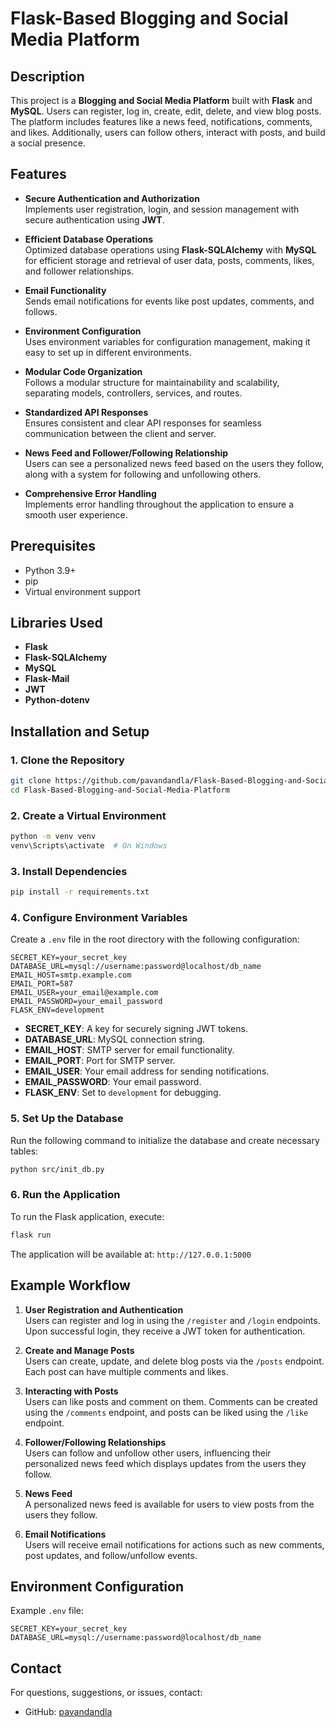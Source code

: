 # **Flask-Based Blogging and Social Media Platform**

## **Description**

This project is a **Blogging and Social Media Platform** built with **Flask** and **MySQL**. Users can register, log in, create, edit, delete, and view blog posts. The platform includes features like a news feed, notifications, comments, and likes. Additionally, users can follow others, interact with posts, and build a social presence.



## **Features**

- **Secure Authentication and Authorization**  
    Implements user registration, login, and session management with secure authentication using **JWT**.
    
- **Efficient Database Operations**  
    Optimized database operations using **Flask-SQLAlchemy** with **MySQL** for efficient storage and retrieval of user data, posts, comments, likes, and follower relationships.
    
- **Email Functionality**  
    Sends email notifications for events like post updates, comments, and follows.
    
- **Environment Configuration**  
    Uses environment variables for configuration management, making it easy to set up in different environments.
    
- **Modular Code Organization**  
    Follows a modular structure for maintainability and scalability, separating models, controllers, services, and routes.
    
- **Standardized API Responses**  
    Ensures consistent and clear API responses for seamless communication between the client and server.
    
- **News Feed and Follower/Following Relationship**  
    Users can see a personalized news feed based on the users they follow, along with a system for following and unfollowing others.
    
- **Comprehensive Error Handling**  
    Implements error handling throughout the application to ensure a smooth user experience.
    


## Prerequisites

- Python 3.9+
- pip
- Virtual environment support

## **Libraries Used**

- **Flask** 
- **Flask-SQLAlchemy**
- **MySQL** 
- **Flask-Mail** 
- **JWT** 
- **Python-dotenv** 

## **Installation and Setup**

### **1. Clone the Repository**

```bash
git clone https://github.com/pavandandla/Flask-Based-Blogging-and-Social-Media-Platform.git
cd Flask-Based-Blogging-and-Social-Media-Platform
```



### **2. Create a Virtual Environment**

```bash
python -m venv venv
venv\Scripts\activate  # On Windows
```



### **3. Install Dependencies**

```bash
pip install -r requirements.txt
```



### **4. Configure Environment Variables**

Create a `.env` file in the root directory with the following configuration:

```plaintext
SECRET_KEY=your_secret_key
DATABASE_URL=mysql://username:password@localhost/db_name
EMAIL_HOST=smtp.example.com
EMAIL_PORT=587
EMAIL_USER=your_email@example.com
EMAIL_PASSWORD=your_email_password
FLASK_ENV=development
```

- **SECRET_KEY**: A key for securely signing JWT tokens.
- **DATABASE_URL**: MySQL connection string.
- **EMAIL_HOST**: SMTP server for email functionality.
- **EMAIL_PORT**: Port for SMTP server.
- **EMAIL_USER**: Your email address for sending notifications.
- **EMAIL_PASSWORD**: Your email password.
- **FLASK_ENV**: Set to `development` for debugging.



### **5. Set Up the Database**

Run the following command to initialize the database and create necessary tables:

```bash
python src/init_db.py
```



### **6. Run the Application**

To run the Flask application, execute:

```bash
flask run
```

The application will be available at: `http://127.0.0.1:5000`





## **Example Workflow**

1. **User Registration and Authentication**  
    Users can register and log in using the `/register` and `/login` endpoints. Upon successful login, they receive a JWT token for authentication.
    
2. **Create and Manage Posts**  
    Users can create, update, and delete blog posts via the `/posts` endpoint. Each post can have multiple comments and likes.
    
3. **Interacting with Posts**  
    Users can like posts and comment on them. Comments can be created using the `/comments` endpoint, and posts can be liked using the `/like` endpoint.
    
4. **Follower/Following Relationships**  
    Users can follow and unfollow other users, influencing their personalized news feed which displays updates from the users they follow.
    
5. **News Feed**  
    A personalized news feed is available for users to view posts from the users they follow.
    
6. **Email Notifications**  
    Users will receive email notifications for actions such as new comments, post updates, and follow/unfollow events.
    



## **Environment Configuration**

Example `.env` file:

```plaintext
SECRET_KEY=your_secret_key
DATABASE_URL=mysql://username:password@localhost/db_name
```


## **Contact**

For questions, suggestions, or issues, contact:

- GitHub: [pavandandla](https://github.com/pavandandla)
